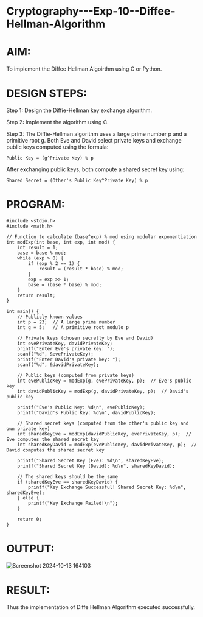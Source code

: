 # Cryptography---Exp-10--Diffee-Hellman-Algorithm
# AIM:
To implement the Diffee Hellman Algoirthm using C or Python.

# DESIGN STEPS:
Step 1:
Design the Diffie-Hellman key exchange algorithm.

Step 2:
Implement the algorithm using C.

Step 3:
The Diffie-Hellman algorithm uses a large prime number p and a primitive root g. Both Eve and David select private keys and exchange public keys computed using the formula:
```
Public Key = (g^Private Key) % p
```
After exchanging public keys, both compute a shared secret key using:
```
Shared Secret = (Other's Public Key^Private Key) % p
```
# PROGRAM:
```
#include <stdio.h>
#include <math.h>

// Function to calculate (base^exp) % mod using modular exponentiation
int modExp(int base, int exp, int mod) {
    int result = 1;
    base = base % mod;
    while (exp > 0) {
        if (exp % 2 == 1) {
            result = (result * base) % mod;
        }
        exp = exp >> 1;
        base = (base * base) % mod;
    }
    return result;
}

int main() {
    // Publicly known values
    int p = 23;  // A large prime number
    int g = 5;   // A primitive root modulo p
    
    // Private keys (chosen secretly by Eve and David)
    int evePrivateKey, davidPrivateKey;
    printf("Enter Eve's private key: ");
    scanf("%d", &evePrivateKey);
    printf("Enter David's private key: ");
    scanf("%d", &davidPrivateKey);
    
    // Public keys (computed from private keys)
    int evePublicKey = modExp(g, evePrivateKey, p);  // Eve's public key
    int davidPublicKey = modExp(g, davidPrivateKey, p);  // David's public key
    
    printf("Eve's Public Key: %d\n", evePublicKey);
    printf("David's Public Key: %d\n", davidPublicKey);
    
    // Shared secret keys (computed from the other's public key and own private key)
    int sharedKeyEve = modExp(davidPublicKey, evePrivateKey, p);  // Eve computes the shared secret key
    int sharedKeyDavid = modExp(evePublicKey, davidPrivateKey, p);  // David computes the shared secret key
    
    printf("Shared Secret Key (Eve): %d\n", sharedKeyEve);
    printf("Shared Secret Key (David): %d\n", sharedKeyDavid);
    
    // The shared keys should be the same
    if (sharedKeyEve == sharedKeyDavid) {
        printf("Key Exchange Successful! Shared Secret Key: %d\n", sharedKeyEve);
    } else {
        printf("Key Exchange Failed!\n");
    }

    return 0;
}
```
# OUTPUT:
![Screenshot 2024-10-13 164103](https://github.com/user-attachments/assets/008f9d19-b360-411b-abae-1f928238caec)
# RESULT:
Thus the implementation of Diffe Hellman Algorithm executed successfully.
